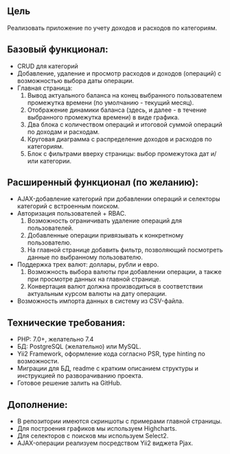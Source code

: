 Цель
----
Реализовать приложение по учету доходов и расходов по категориям.

Базовый функционал:
---
- CRUD для категорий
- Добавление, удаление и просмотр расходов и доходов (операций) с возможностью выбора даты операции.
- Главная страница:
    1. Вывод актуального баланса на конец выбранного пользователем промежутка времени (по умолчанию - текущий месяц).
    2. Отображение динамики баланса (здесь, и далее - в течение выбранного промежутка времени) в виде графика.
    3. Два блока с количеством операций и итоговой суммой операций по доходам и расходам.
    4. Круговая диаграмма с распределение доходов и расходов по категориям.
    5. Блок с фильтрами вверху страницы: выбор промежутока дат и/или категории.

Расширенный функционал (по желанию):
---
- AJAX-добавление категорий при добавлении операций и селекторы категорий с встроенным поиском.
- Авторизация пользователей + RBAC. 
    1. Возможность ограничивать удаление операций для пользователей.
    2. Добавленные операции привязывать к конкретному пользователю. 
    3. На главной странице добавить фильтр, позволяющий посмотреть данные по выбранному пользователю.
- Поддержка трех валют: доллары, рубли и евро. 
    1. Возможность выбора валюты при добавлении операции, а также при просмотре данных на главной странице. 
    2. Конвертация валют должна производиться в соответствии актуальным курсом валюты на дату операции.
- Возможность импорта данных в систему из CSV-файла.

Технические требования:
---
- PHP: 7.0+, желательно 7.4
- БД: PostgreSQL (желательно) или MySQL.
- Yii2 Framework, оформление кода согласно PSR, type hinting по возможности.
- Миграции для БД, readme с кратким описанием структуры и инструкцией по разворачиванию проекта.
- Готовое решение залить на GitHub.

Дополнение:
---
- В репозитории имеются скриншоты с примерами главной страницы.
- Для построения графиков мы используем Highcharts.
- Для селекторов с поисков мы используем Select2.
- AJAX-операции реализуем посредством Yii2 виджета Pjax.
